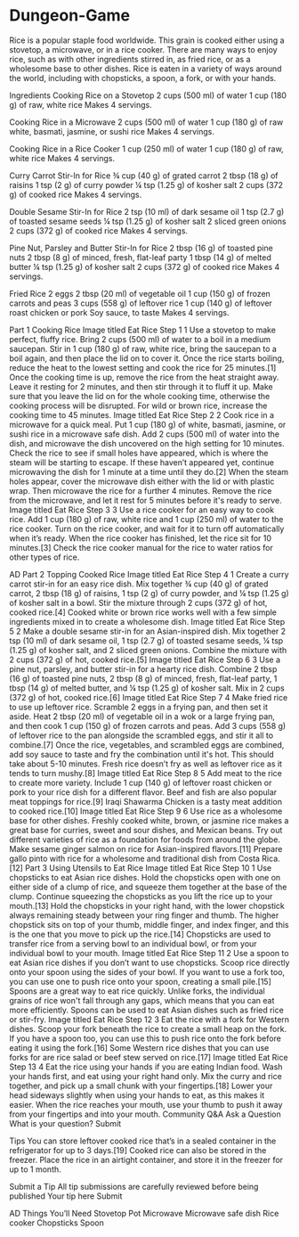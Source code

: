 # Dungeon-Game
Rice is a popular staple food worldwide. This grain is cooked either using a stovetop, a microwave, or in a rice cooker. There are many ways to enjoy rice, such as with other ingredients stirred in, as fried rice, or as a wholesome base to other dishes. Rice is eaten in a variety of ways around the world, including with chopsticks, a spoon, a fork, or with your hands.

Ingredients
Cooking Rice on a Stovetop
2 cups (500 ml) of water
1 cup (180 g) of raw, white rice
Makes 4 servings.

Cooking Rice in a Microwave
2 cups (500 ml) of water
1 cup (180 g) of raw white, basmati, jasmine, or sushi rice
Makes 4 servings.

Cooking Rice in a Rice Cooker
1 cup (250 ml) of water
1 cup (180 g) of raw, white rice
Makes 4 servings.

Curry Carrot Stir-In for Rice
¾ cup (40 g) of grated carrot
2 tbsp (18 g) of raisins
1 tsp (2 g) of curry powder
¼ tsp (1.25 g) of kosher salt
2 cups (372 g) of cooked rice
Makes 4 servings.

Double Sesame Stir-In for Rice
2 tsp (10 ml) of dark sesame oil
1 tsp (2.7 g) of toasted sesame seeds
¼ tsp (1.25 g) of kosher salt
2 sliced green onions
2 cups (372 g) of cooked rice
Makes 4 servings.

Pine Nut, Parsley and Butter Stir-In for Rice
2 tbsp (16 g) of toasted pine nuts
2 tbsp (8 g) of minced, fresh, flat-leaf party
1 tbsp (14 g) of melted butter
¼ tsp (1.25 g) of kosher salt
2 cups (372 g) of cooked rice
Makes 4 servings.

Fried Rice
2 eggs
2 tbsp (20 ml) of vegetable oil
1 cup (150 g) of frozen carrots and peas
3 cups (558 g) of leftover rice
1 cup (140 g) of leftover roast chicken or pork
Soy sauce, to taste
Makes 4 servings.

Part
1
Cooking Rice
Image titled Eat Rice Step 1
1
Use a stovetop to make perfect, fluffy rice. Bring 2 cups (500 ml) of water to a boil in a medium saucepan. Stir in 1 cup (180 g) of raw, white rice, bring the saucepan to a boil again, and then place the lid on to cover it. Once the rice starts boiling, reduce the heat to the lowest setting and cook the rice for 25 minutes.[1]
Once the cooking time is up, remove the rice from the heat straight away. Leave it resting for 2 minutes, and then stir through it to fluff it up.
Make sure that you leave the lid on for the whole cooking time, otherwise the cooking process will be disrupted.
For wild or brown rice, increase the cooking time to 45 minutes.
Image titled Eat Rice Step 2
2
Cook rice in a microwave for a quick meal. Put 1 cup (180 g) of white, basmati, jasmine, or sushi rice in a microwave safe dish. Add 2 cups (500 ml) of water into the dish, and microwave the dish uncovered on the high setting for 10 minutes. Check the rice to see if small holes have appeared, which is where the steam will be starting to escape. If these haven’t appeared yet, continue microwaving the dish for 1 minute at a time until they do.[2]
When the steam holes appear, cover the microwave dish either with the lid or with plastic wrap. Then microwave the rice for a further 4 minutes.
Remove the rice from the microwave, and let it rest for 5 minutes before it's ready to serve.
Image titled Eat Rice Step 3
3
Use a rice cooker for an easy way to cook rice. Add 1 cup (180 g) of raw, white rice and 1 cup (250 ml) of water to the rice cooker. Turn on the rice cooker, and wait for it to turn off automatically when it’s ready. When the rice cooker has finished, let the rice sit for 10 minutes.[3]
Check the rice cooker manual for the rice to water ratios for other types of rice.

AD
Part
2
Topping Cooked Rice
Image titled Eat Rice Step 4
1
Create a curry carrot stir-in for an easy rice dish. Mix together ¾ cup (40 g) of grated carrot, 2 tbsp (18 g) of raisins, 1 tsp (2 g) of curry powder, and ¼ tsp (1.25 g) of kosher salt in a bowl. Stir the mixture through 2 cups (372 g) of hot, cooked rice.[4]
Cooked white or brown rice works well with a few simple ingredients mixed in to create a wholesome dish.
Image titled Eat Rice Step 5
2
Make a double sesame stir-in for an Asian-inspired dish. Mix together 2 tsp (10 ml) of dark sesame oil, 1 tsp (2.7 g) of toasted sesame seeds, ¼ tsp (1.25 g) of kosher salt, and 2 sliced green onions. Combine the mixture with 2 cups (372 g) of hot, cooked rice.[5]
Image titled Eat Rice Step 6
3
Use a pine nut, parsley, and butter stir-in for a hearty rice dish. Combine 2 tbsp (16 g) of toasted pine nuts, 2 tbsp (8 g) of minced, fresh, flat-leaf party, 1 tbsp (14 g) of melted butter, and ¼ tsp (1.25 g) of kosher salt. Mix in 2 cups (372 g) of hot, cooked rice.[6]
Image titled Eat Rice Step 7
4
Make fried rice to use up leftover rice. Scramble 2 eggs in a frying pan, and then set it aside. Heat 2 tbsp (20 ml) of vegetable oil in a wok or a large frying pan, and then cook 1 cup (150 g) of frozen carrots and peas. Add 3 cups (558 g) of leftover rice to the pan alongside the scrambled eggs, and stir it all to combine.[7]
Once the rice, vegetables, and scrambled eggs are combined, add soy sauce to taste and fry the combination until it's hot. This should take about 5-10 minutes.
Fresh rice doesn’t fry as well as leftover rice as it tends to turn mushy.[8]
Image titled Eat Rice Step 8
5
Add meat to the rice to create more variety. Include 1 cup (140 g) of leftover roast chicken or pork to your rice dish for a different flavor. Beef and fish are also popular meat toppings for rice.[9]
Iraqi Shawarma Chicken is a tasty meat addition to cooked rice.[10]
Image titled Eat Rice Step 9
6
Use rice as a wholesome base for other dishes. Freshly cooked white, brown, or jasmine rice makes a great base for curries, sweet and sour dishes, and Mexican beans. Try out different varieties of rice as a foundation for foods from around the globe.
Make sesame ginger salmon on rice for Asian-inspired flavors.[11]
Prepare gallo pinto with rice for a wholesome and traditional dish from Costa Rica.[12]
Part
3
Using Utensils to Eat Rice
Image titled Eat Rice Step 10
1
Use chopsticks to eat Asian rice dishes. Hold the chopsticks open with one on either side of a clump of rice, and squeeze them together at the base of the clump. Continue squeezing the chopsticks as you lift the rice up to your mouth.[13]
Hold the chopsticks in your right hand, with the lower chopstick always remaining steady between your ring finger and thumb. The higher chopstick sits on top of your thumb, middle finger, and index finger, and this is the one that you move to pick up the rice.[14]
Chopsticks are used to transfer rice from a serving bowl to an individual bowl, or from your individual bowl to your mouth.
Image titled Eat Rice Step 11
2
Use a spoon to eat Asian rice dishes if you don’t want to use chopsticks. Scoop rice directly onto your spoon using the sides of your bowl. If you want to use a fork too, you can use one to push rice onto your spoon, creating a small pile.[15]
Spoons are a great way to eat rice quickly. Unlike forks, the individual grains of rice won't fall through any gaps, which means that you can eat more efficiently.
Spoons can be used to eat Asian dishes such as fried rice or stir-fry.
Image titled Eat Rice Step 12
3
Eat the rice with a fork for Western dishes. Scoop your fork beneath the rice to create a small heap on the fork. If you have a spoon too, you can use this to push rice onto the fork before eating it using the fork.[16]
Some Western rice dishes that you can use forks for are rice salad or beef stew served on rice.[17]
Image titled Eat Rice Step 13
4
Eat the rice using your hands if you are eating Indian food. Wash your hands first, and eat using your right hand only. Mix the curry and rice together, and pick up a small chunk with your fingertips.[18]
Lower your head sideways slightly when using your hands to eat, as this makes it easier.
When the rice reaches your mouth, use your thumb to push it away from your fingertips and into your mouth.
Community Q&A
Ask a Question
What is your question?
Submit

Tips
You can store leftover cooked rice that’s in a sealed container in the refrigerator for up to 3 days.[19]
Cooked rice can also be stored in the freezer. Place the rice in an airtight container, and store it in the freezer for up to 1 month.

Submit a Tip
All tip submissions are carefully reviewed before being published
Your tip here
Submit


AD
Things You’ll Need
Stovetop
Pot
Microwave
Microwave safe dish
Rice cooker
Chopsticks
Spoon
